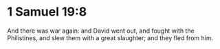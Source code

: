 # 1 Samuel 19:8

And there was war again: and David went out, and fought with the Philistines, and slew them with a great slaughter; and they fled from him.